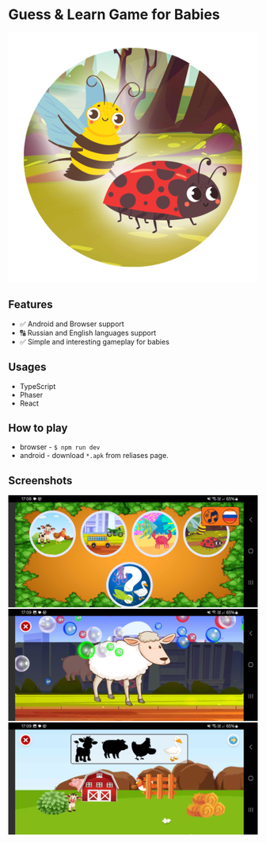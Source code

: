 # Guess & Learn Game for Babies

 ![logo](/screens/rounded-logo.png)


 ## Features
 * ✅ Android and Browser support
 * 🔠 Russian and English languages support
 * ✅ Simple and interesting gameplay for babies

 ## Usages

 * TypeScript
 * Phaser
 * React

 ## How to play
* browser - `$ npm run dev`
* android - download `*.apk` from reliases page.

 ## Screenshots

 ![screen-0](/screens/screen-0.jpg)
 ![screen-1](/screens/screen-1.jpg)
 ![screen-2](/screens/screen-2.jpg)
